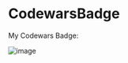 # CodewarsBadge
My Codewars Badge:

![image](https://www.codewars.com/users/mend0kuse/badges/large)

